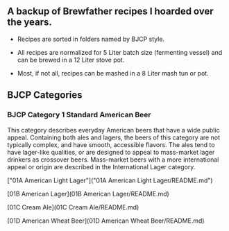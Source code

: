 ## A backup of Brewfather recipes I hoarded over the years.

- Recipes are sorted in folders named by BJCP style.

- All recipes are normalized for 5 Liter batch size (fermenting vessel)
  and can be brewed in a 12 Liter stove pot.

- Most, if not all, recipes can be mashed in a 8 Liter mash tun or pot.

## BJCP Categories

### BJCP Category 1 Standard American Beer

This category describes everyday American beers that have a wide public appeal. Containing both ales and lagers, the beers of this
category are not typically complex, and have smooth, accessible flavors. The ales tend to have lager-like qualities, or are designed to
appeal to mass-market lager drinkers as crossover beers. Mass-market beers with a more international appeal or origin are
described in the International Lager category.

["01A American Light Lager"]("01A American Light Lager/README.md")

[01B American Lager](01B American Lager/README.md)

[01C Cream Ale](01C Cream Ale/README.md)

[01D American Wheat Beer](01D American Wheat Beer/README.md)
